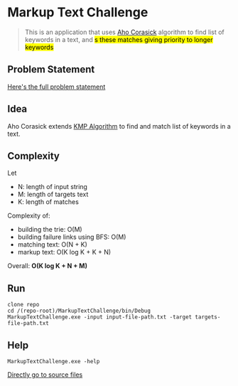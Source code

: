 # Markup Text Challenge

> This is an application that uses [Aho Corasick](https://en.wikipedia.org/wiki/Aho%E2%80%93Corasick_algorithm) algorithm
> to find list of keywords in a text, and <mark>s these matches giving priority to longer keywords

## Problem Statement
[Here's the full problem statement](https://app.box.com/s/fnsgkc2ouj9zeacnw04xgfn2n8zixxns)

## Idea
Aho Corasick extends [KMP Algorithm](https://en.wikipedia.org/wiki/Knuth%E2%80%93Morris%E2%80%93Pratt_algorithm) to find and match list of keywords in a text.

## Complexity
Let
- N: length of input string
- M: length of targets text
- K: length of matches

Complexity of:
- building the trie: O(M)
- building failure links using BFS: O(M)
- matching text: O(N + K)
- markup text: O(K log K + K + N)

Overall: 
**O(K log K + N + M)**

## Run
```
clone repo
cd /(repo-root)/MarkupTextChallenge/bin/Debug
MarkupTextChallenge.exe -input input-file-path.txt -target targets-file-path.txt
```

## Help
```
MarkupTextChallenge.exe -help
```

[Directly go to source files](https://github.com/AmrAbdulrahman/markup-text-challenge/tree/master/MarkupTextChallenge/Source)

